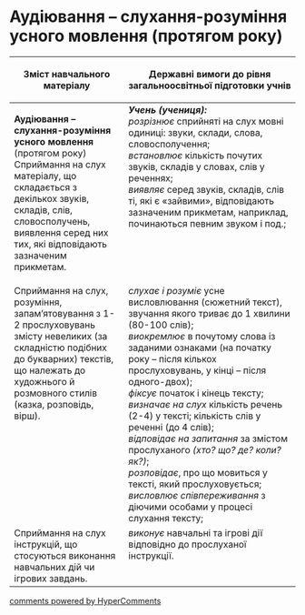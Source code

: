 <div id="hypercomments_widget" class="js-hypercomments-widget invisible"></div>

# Аудіювання – слухання-розуміння усного мовлення (протягом року)

<table>
<thead>
  <tr>
    <th width="40%" align="center"><p>Зміст навчального матеріалу</p></td>
    <th width="60%" align="center"><p>Державні вимоги до рівня загальноосвітньої підготовки учнів</p></td>
  </tr>
</thead>
<tbody>
  <tr>
    <td width="40%" style="vertical-align:top !important;">
    <p><b>Аудіювання – слухання-розуміння усного мовлення</b> (протягом року)<br>
Сприймання на слух матеріалу, що складається з декількох звуків, складів, слів, словосполучень, виявлення серед них тих, які відповідають зазначеним прикметам.</td>
    <td width="60%" style="vertical-align:top !important;">
<i><b>Учень (учениця):</b></i><br>
<i>розрізнює</i> сприйняті на слух мовні одиниці: звуки, склади, слова, словосполучення;<br>
<i>встановлює</i> кількість почутих звуків, складів у словах, слів у реченнях; <br>
<i>виявляє</i> серед звуків, складів, слів ті, які є «зайвими», відповідають зазначеним прикметам, наприклад, починаються певним звуком і под.;<br></td>
  </tr>
  <tr>
    <td width="40%" style="vertical-align:top !important;">
 Сприймання на слух, розуміння, запам’ятовування з 1-2 прослуховувань змісту невеликих (за складністю подібних до букварних) текстів, що належать до художнього й розмовного стилів (казка, розповідь, вірш).</td>
    <td width="60%" style="vertical-align:top !important;">
<i>слухає і розуміє</i> усне висловлювання (сюжетний текст), звучання якого триває до 1 хвилини (80-100 слів);<br>
<i>виокремлює</i> в почутому слова із заданими ознаками (на початку року – після кількох прослуховувань, у кінці – після одного-двох);<br>
<i>фіксує</i> початок і кінець тексту;<br>
<i>визначає на слух</i> кількість речень (2-4) у тексті; кількість слів у реченні (до 4 слів);<br>
<i>відповідає на запитання</i> за змістом прослуханого <i>(хто? що? де? коли? як?)</i>;<br>
<i>розповідає</i>, про що мовиться у тексті, який прослуховується;<br>
<i>висловлює співпереживання</i> з діючими особами у процесі слухання тексту;<br></td>
  </tr>
  <tr>
    <td width="40%" style="vertical-align:top !important;">
    Сприймання на слух інструкцій, що стосуються виконання навчальних дій чи ігрових завдань.</td>
    <td width="60%" style="vertical-align:top !important;">
<i>виконує</i> навчальні та ігрові дії відповідно до прослуханої інструкції.<br></td>
  </tr>
</tbody>
</table>

<div class="js-hypercomments-container">
<a href="http://hypercomments.com" class="hc-link" title="comments widget">comments powered by HyperComments</a>
</div>